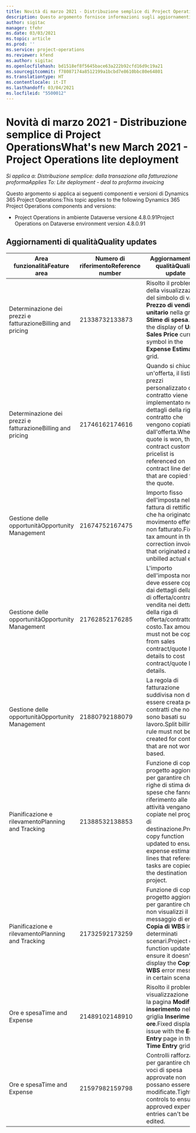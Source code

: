 ```yaml
---
title: Novità di marzo 2021 - Distribuzione semplice di Project Operations
description: Questo argomento fornisce informazioni sugli aggiornamenti di qualità disponibili nella versione di marzo 2021 di Distribuzione semplice di Project Operations.
author: sigitac
manager: tfehr
ms.date: 03/03/2021
ms.topic: article
ms.prod: ''
ms.service: project-operations
ms.reviewer: kfend
ms.author: sigitac
ms.openlocfilehash: bd1518ef8f5645bace63a222b92cfd16d9c19a21
ms.sourcegitcommit: f78087174a8512199a1bcbd7e8610bbc80e64801
ms.translationtype: HT
ms.contentlocale: it-IT
ms.lasthandoff: 03/04/2021
ms.locfileid: "5500012"
---
```

# <a name="whats-new-march-2021---project-operations-lite-deployment"></a><span data-ttu-id="14dcc-103">Novità di marzo 2021 - Distribuzione semplice di Project Operations</span><span class="sxs-lookup"><span data-stu-id="14dcc-103">What's new March 2021 - Project Operations lite deployment</span></span>

<span data-ttu-id="14dcc-104">_Si applica a: Distribuzione semplice: dalla transazione alla fatturazione proforma_</span><span class="sxs-lookup"><span data-stu-id="14dcc-104">_Applies To: Lite deployment - deal to proforma invoicing_</span></span>


<span data-ttu-id="14dcc-105">Questo argomento si applica ai seguenti componenti e versioni di Dynamics 365 Project Operations:</span><span class="sxs-lookup"><span data-stu-id="14dcc-105">This topic applies to the following Dynamics 365 Project Operations components and versions:</span></span>

- <span data-ttu-id="14dcc-106">Project Operations in ambiente Dataverse versione 4.8.0.91</span><span class="sxs-lookup"><span data-stu-id="14dcc-106">Project Operations on Dataverse environment version 4.8.0.91</span></span> 

## <a name="quality-updates"></a><span data-ttu-id="14dcc-107">Aggiornamenti di qualità</span><span class="sxs-lookup"><span data-stu-id="14dcc-107">Quality updates</span></span>

| <span data-ttu-id="14dcc-108">**Area funzionalità**</span><span class="sxs-lookup"><span data-stu-id="14dcc-108">**Feature area**</span></span> | <span data-ttu-id="14dcc-109">**Numero di riferimento**</span><span class="sxs-lookup"><span data-stu-id="14dcc-109">**Reference number**</span></span> | <span data-ttu-id="14dcc-110">**Aggiornamento di qualità**</span><span class="sxs-lookup"><span data-stu-id="14dcc-110">**Quality update**</span></span> |
| --- | --- | --- |
| <span data-ttu-id="14dcc-111">Determinazione dei prezzi e fatturazione</span><span class="sxs-lookup"><span data-stu-id="14dcc-111">Billing and pricing</span></span> | <span data-ttu-id="14dcc-112">2133873</span><span class="sxs-lookup"><span data-stu-id="14dcc-112">2133873</span></span> | <span data-ttu-id="14dcc-113">Risolto il problema della visualizzazione del simbolo di valuta **Prezzo di vendita unitario** nella griglia **Stime di spesa**.</span><span class="sxs-lookup"><span data-stu-id="14dcc-113">Fixed the display of **Unit Sales Price** currency symbol in the **Expense Estimates** grid.</span></span> |
| <span data-ttu-id="14dcc-114">Determinazione dei prezzi e fatturazione</span><span class="sxs-lookup"><span data-stu-id="14dcc-114">Billing and pricing</span></span> | <span data-ttu-id="14dcc-115">2174616</span><span class="sxs-lookup"><span data-stu-id="14dcc-115">2174616</span></span> | <span data-ttu-id="14dcc-116">Quando si chiude un'offerta, il listino prezzi personalizzato del contratto viene implementato nei dettagli della riga del contratto che vengono copiati dall'offerta.</span><span class="sxs-lookup"><span data-stu-id="14dcc-116">When a quote is won, the contract custom pricelist is referenced on contract line details that are copied from the quote.</span></span> |
| <span data-ttu-id="14dcc-117">Gestione delle opportunità</span><span class="sxs-lookup"><span data-stu-id="14dcc-117">Opportunity Management</span></span> | <span data-ttu-id="14dcc-118">2167475</span><span class="sxs-lookup"><span data-stu-id="14dcc-118">2167475</span></span> | <span data-ttu-id="14dcc-119">Importo fisso dell'imposta nella fattura di rettifica che ha originato un movimento effettivo non fatturato.</span><span class="sxs-lookup"><span data-stu-id="14dcc-119">Fixed tax amount in the correction invoice that originated an unbilled actual entry.</span></span> |
| <span data-ttu-id="14dcc-120">Gestione delle opportunità</span><span class="sxs-lookup"><span data-stu-id="14dcc-120">Opportunity Management</span></span> | <span data-ttu-id="14dcc-121">2176285</span><span class="sxs-lookup"><span data-stu-id="14dcc-121">2176285</span></span> | <span data-ttu-id="14dcc-122">L'importo dell'imposta non deve essere copiato dai dettagli della riga di offerta/contratto di vendita nei dettagli della riga di offerta/contratto di costo.</span><span class="sxs-lookup"><span data-stu-id="14dcc-122">Tax amount must not be copied from sales contract/quote line details to cost contract/quote line details.</span></span> |
| <span data-ttu-id="14dcc-123">Gestione delle opportunità</span><span class="sxs-lookup"><span data-stu-id="14dcc-123">Opportunity Management</span></span> | <span data-ttu-id="14dcc-124">2188079</span><span class="sxs-lookup"><span data-stu-id="14dcc-124">2188079</span></span> | <span data-ttu-id="14dcc-125">La regola di fatturazione suddivisa non deve essere creata per i contratti che non sono basati su lavoro.</span><span class="sxs-lookup"><span data-stu-id="14dcc-125">Split billing rule must not be created for contracts that are not work-based.</span></span> |
| <span data-ttu-id="14dcc-126">Pianificazione e rilevamento</span><span class="sxs-lookup"><span data-stu-id="14dcc-126">Planning and Tracking</span></span> | <span data-ttu-id="14dcc-127">2138853</span><span class="sxs-lookup"><span data-stu-id="14dcc-127">2138853</span></span> | <span data-ttu-id="14dcc-128">Funzione di copia del progetto aggiornata per garantire che le righe di stima delle spese che fanno riferimento alle attività vengano copiate nel progetto di destinazione.</span><span class="sxs-lookup"><span data-stu-id="14dcc-128">Project copy function updated to ensure expense estimate lines that reference tasks are copied to the destination project.</span></span> |
| <span data-ttu-id="14dcc-129">Pianificazione e rilevamento</span><span class="sxs-lookup"><span data-stu-id="14dcc-129">Planning and Tracking</span></span> | <span data-ttu-id="14dcc-130">2173259</span><span class="sxs-lookup"><span data-stu-id="14dcc-130">2173259</span></span> | <span data-ttu-id="14dcc-131">Funzione di copia del progetto aggiornata per garantire che non visualizzi il messaggio di errore **Copia di WBS** in determinati scenari.</span><span class="sxs-lookup"><span data-stu-id="14dcc-131">Project copy function updated to ensure it doesn't display the **Copying WBS** error message in certain scenarios.</span></span> |
| <span data-ttu-id="14dcc-132">Ore e spesa</span><span class="sxs-lookup"><span data-stu-id="14dcc-132">Time and Expense</span></span> | <span data-ttu-id="14dcc-133">2148910</span><span class="sxs-lookup"><span data-stu-id="14dcc-133">2148910</span></span> | <span data-ttu-id="14dcc-134">Risolto il problema di visualizzazione con la pagina **Modifica inserimento** nella griglia **Inserimento ore**.</span><span class="sxs-lookup"><span data-stu-id="14dcc-134">Fixed display issue with the **Edit Entry** page in the **Time Entry** grid.</span></span> |
| <span data-ttu-id="14dcc-135">Ore e spesa</span><span class="sxs-lookup"><span data-stu-id="14dcc-135">Time and Expense</span></span> | <span data-ttu-id="14dcc-136">2159798</span><span class="sxs-lookup"><span data-stu-id="14dcc-136">2159798</span></span> | <span data-ttu-id="14dcc-137">Controlli rafforzati per garantire che le voci di spesa approvate non possano essere modificate.</span><span class="sxs-lookup"><span data-stu-id="14dcc-137">Tightened controls to ensure approved expense entries can't be edited.</span></span> |


